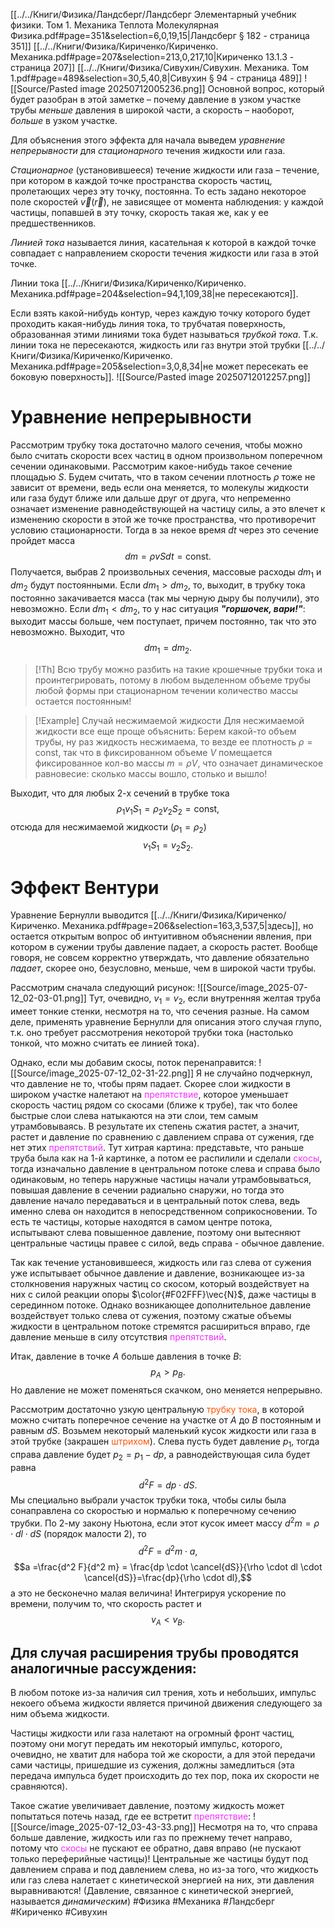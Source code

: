 [[../../Книги/Физика/Ландсберг/Ландсберг Элементарный учебник физики. Том 1. Механика Теплота Молекулярная Физика.pdf#page=351&selection=6,0,19,15|Ландсберг § 182 - страница 351]]
[[../../Книги/Физика/Кириченко/Кириченко. Механика.pdf#page=207&selection=213,0,217,10|Кириченко 13.1.3 - страница 207]]
[[../../Книги/Физика/Сивухин/Сивухин. Механика. Том 1.pdf#page=489&selection=30,5,40,8|Сивухин § 94 - страница 489]]
![[Source/Pasted image 20250712005236.png]]
Основной вопрос, который будет разобран в этой заметке – почему давление в узком участке трубы *меньше* давления в широкой части, а скорость – наоборот, *больше* в узком участке.

Для объяснения этого эффекта для начала выведем *уравнение непрерывности* для *стационарного* течения жидкости или газа.

*Стационарное* (установившееся) течение жидкости или газа – течение, при котором в каждой точке пространства скорость частиц, пролетающих через эту точку, постоянна. То есть задано некоторое поле скоростей $\vec{v}(\vec{r})$, не зависящее от момента наблюдения: у каждой частицы, попавшей в эту точку, скорость такая же, как у ее предшественников.

*Линией тока* называется линия, касательная к которой в каждой точке совпадает с направлением скорости течения жидкости или газа в этой точке.

Линии тока [[../../Книги/Физика/Кириченко/Кириченко. Механика.pdf#page=204&selection=94,1,109,38|не пересекаются]].

Если взять какой-нибудь контур, через каждую точку которого будет проходить какая-нибудь линия тока, то трубчатая поверхность, образованная этими линиями тока будет называться *трубкой тока*.
Т.к. линии тока не пересекаются, жидкость или газ внутри этой трубки [[../../Книги/Физика/Кириченко/Кириченко. Механика.pdf#page=205&selection=3,0,8,34|не может пересекать ее боковую поверхность]].
![[Source/Pasted image 20250712012257.png]]
# Уравнение непрерывности
Рассмотрим трубку тока достаточно малого сечения, чтобы можно было считать скорости всех частиц в одном произвольном поперечном сечении одинаковыми.
Рассмотрим какое-нибудь такое сечение площадью $S$.
Будем считать, что в таком сечении плотность $\rho$ тоже не зависит от времени, ведь если она меняется, то молекулы жидкости или газа будут ближе или дальше друг от друга, что непременно означает изменение равнодействующей на частицу силы, а это влечет к изменению скорости в этой же точке пространства, что противоречит условию стационарности.
Тогда в за некое время $dt$ через это сечение пройдет масса
$$dm=\rho v S dt = \mathrm{const}.$$
Получается, выбрав 2 произвольных сечения, массовые расходы $dm_1$ и $dm_2$ будут постоянными.
Если $dm_1>dm_2$, то, выходит, в трубку тока постоянно закачивается масса (так мы черную дыру бы получили), это невозможно.
Если  $dm_1<dm_2$, то у нас ситуация ***"горшочек, вари!"***: выходит массы больше, чем поступает, причем постоянно, так что это невозможно.
Выходит, что
$$dm_1=dm_2.$$
>[!Th] Всю трубу можно разбить на такие крошечные трубки тока и проинтегрировать, потому в любом выделенном объеме трубы любой формы при стационарном течении количество массы остается постоянным!

>[!Example] Случай несжимаемой жидкости
>Для несжимаемой жидкости все еще проще объяснить:
>Берем какой-то объем трубы, ну раз жидкость несжимаема, то везде ее плотность $\rho = \mathrm{const}$, так что в фиксированном объеме $V$ помещается фиксированное кол-во массы $m=\rho V$, что означает динамическое равновесие: сколько массы вошло, столько и вышло!

Выходит, что для любых 2-х сечений в трубке тока 
$$\rho_1 v_1 S_1= \rho_2 v_2 S_2=\mathrm{const},$$
отсюда для несжимаемой жидкости ($\rho_1=\rho_2$)
$$v_1 S_1 = v_2 S_2.$$
# Эффект Вентури
Уравнение Бернулли выводится [[../../Книги/Физика/Кириченко/Кириченко. Механика.pdf#page=206&selection=163,3,537,5|здесь]], но остается открытым вопрос об интуитивном объяснении явления, при котором в сужении трубы давление падает, а скорость растет. Вообще говоря, не совсем корректно утверждать, что давление обязательно *падает*, скорее оно, безусловно, меньше, чем в широкой части трубы.

Рассмотрим сначала следующий рисунок:
![[Source/image_2025-07-12_02-03-01.png]]
Тут, очевидно, $v_1=v_2$, если внутренняя желтая труба имеет тонкие стенки, несмотря на то, что сечения разные. На самом деле, применять уравнение Бернулли для описания этого случая глупо, т.к. оно требует рассмотрения некоторой трубки тока (настолько тонкой, что можно считать ее линией тока).

Однако, если мы добавим скосы, поток перенаправится:
![[Source/image_2025-07-12_02-31-22.png]]
Я не случайно подчеркнул, что давление не то, чтобы прям падает. Скорее слои жидкости в широком участке налетают на <font style="color:#F02FFF">препятствие</font>, которое уменьшает скорость частиц рядом со скосами (ближе к трубе), так что более быстрые слои слева натыкаются на эти слои, тем самым утрамбовываясь. В результате их степень сжатия растет, а значит, растет и давление по сравнению с давлением справа от сужения, где нет этих <font style="color:#F02FFF">препятствий</font>. Тут хитрая картина: представьте, что раньше труба была как на 1-й картинке, а потом ее распилили и сделали <font style="color:#F02FFF">скосы</font>, тогда изначально давление в центральном потоке слева и справа было одинаковым, но теперь наружные частицы начали утрамбовываться, повышая давление в сечении радиально снаружи, но тогда это давление начало передаваться и в центральный поток слева, ведь именно слева он находится в непосредственном соприкосновении. То есть те частицы, которые находятся в самом центре потока, испытывают слева повышенное давление, поэтому они вытесняют центральные частицы правее с силой, ведь справа - обычное давление.

Так как течение установившееся, жидкость или газ слева от сужения уже испытывает обычное давление и давление, возникающее из-за столкновения наружных частиц со скосом, который воздействует на них с силой реакции опоры $\color{#F02FFF}\vec{N}$,  даже частицы в серединном потоке.
Однако возникающее дополнительное давление воздействует только слева от сужения, поэтому сжатые объемы жидкости в центральном потоке стремятся расшириться вправо, где давление меньше в силу отсутствия <font style="color:#F02FFF">препятствий</font>.

Итак, давление в точке $A$ больше давления в точке $B$:
$$p_A>p_B.$$
Но давление не может поменяться скачком, оно меняется непрерывно.

Рассмотрим достаточно узкую центральную <font style="color:#FF5509">трубку тока</font>, в которой можно считать поперечное сечение на участке от $A$ до $B$ постоянным и равным $dS$.
Возьмем некоторый маленький кусок жидкости или газа в этой трубке (закрашен <font style="color:#FF5509">штрихом</font>).
Слева пусть будет давление $p_1$, тогда справа давление будет $p_2=p_1-dp$, а равнодействующая сила будет равна
$$d^2F = dp\cdot dS.$$
Мы специально выбрали участок трубки тока, чтобы силы была сонаправлена со скоростью и нормалью к поперечному сечению трубки.
По 2-му закону Ньютона, если этот кусок имеет массу $d^2m=\rho \cdot dl \cdot dS$ (порядок малости 2), то 
$$d^2F=d^2m\cdot a,$$
$$a =\frac{d^2 F}{d^2 m} = \frac{dp \cdot \cancel{dS}}{\rho \cdot dl \cdot \cancel{dS}}=\frac{dp}{\rho \cdot dl},$$
а это не бесконечно малая величина!
Интегрируя ускорение по времени, получим то, что скорость растет и
$$v_A<v_B.$$

## Для случая расширения трубы проводятся аналогичные рассуждения:
В любом потоке из-за наличия сил трения, хоть и небольших, импульс некоего объема жидкости является причиной движения следующего за ним объема жидкости.

Частицы жидкости или газа налетают на огромный фронт частиц, поэтому они могут передать им некоторый импульс, которого, очевидно, не хватит для набора той же скорости, а для этой передачи сами частицы, пришедшие из сужения, должны замедлиться (эта передача импульса будет происходить до тех пор, пока их скорости не сравняются). 

Такое сжатие увеличивает давление, поэтому жидкость может попытаться потечь назад, где ее встретит <font style="color:#F02FFF">препятствие</font>:
![[Source/image_2025-07-12_03-43-33.png]]
Несмотря на то, что справа больше давление, жидкость или газ по прежнему течет направо, потому что <font style="color:#F02FFF">скосы</font> не пускают ее обратно, давя вправо (не пускают только переферийные частицы)! Центральные же частицы будут под давлением справа и под давлением слева, но из-за того, что жидкость или газ слева налетает с кинетической энергией на них, эти давления выравниваются! (Давление, связанное с кинетической энергией, называется *динамическим*)
#Физика #Механика #Ландсберг #Кириченко #Сивухин